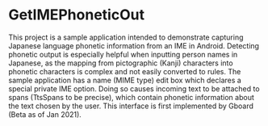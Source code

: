 # GetIMEPhoneticOut

This project is a sample application intended to demonstrate capturing Japanese
language phonetic information from an IME in Android.
Detecting phonetic output is especially helpful when inputting person names
in Japanese, as the mapping from pictographic (Kanji) characters into 
phonetic characters is complex and not easily converted to rules.
The sample application has a name (MIME type) edit box which declares a special private IME option.
Doing so causes incoming text to be attached to spans (TtsSpans to be precise),
which contain phonetic information about the text chosen by the user.
This interface is first implemented by Gboard (Beta as of Jan 2021).

